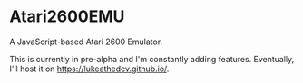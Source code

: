 # Atari2600EMU
A JavaScript-based Atari 2600 Emulator.

This is currently in pre-alpha and I'm constantly adding features. Eventually, I'll host it on https://lukeathedev.github.io/.
